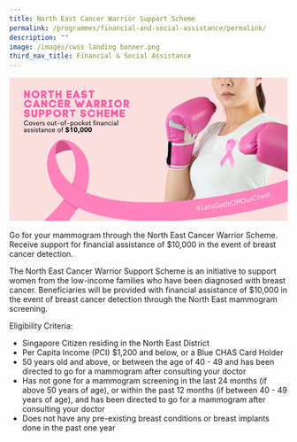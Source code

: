 ```yaml
---
title: North East Cancer Warrior Support Scheme
permalink: /programmes/financial-and-social-assistance/permalink/
description: ""
image: /images/cwss landing banner.png
third_nav_title: Financial & Social Assistance
---
```

![](/images/cwss%20landing%20banner.png)

Go for your mammogram through the North East Cancer Warrior Scheme. Receive support for financial assistance of $10,000 in the event of breast cancer detection.

The North East Cancer Warrior Support Scheme is an initiative to support women from the low-income families who have been diagnosed with breast cancer. Beneficiaries will be provided with financial assistance of $10,000 in the event of breast cancer detection through the North East mammogram screening. 

Eligibility Criteria:
-	Singapore Citizen residing in the North East District
-	Per Capita Income (PCI) $1,200 and below, or a Blue CHAS Card Holder
-	50 years old and above, or between the age of 40 - 49 and has been directed to go for a mammogram after consulting your doctor
-	Has not gone for a mammogram screening in the last 24 months (if above 50 years of age), or within the past 12 months (if between 40 - 49 years of age), and has been directed to go for a mammogram after consulting your doctor
-	Does not have any pre-existing breast conditions or breast implants done in the past one year

